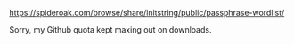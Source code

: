 https://spideroak.com/browse/share/initstring/public/passphrase-wordlist/

Sorry, my Github quota kept maxing out on downloads.
